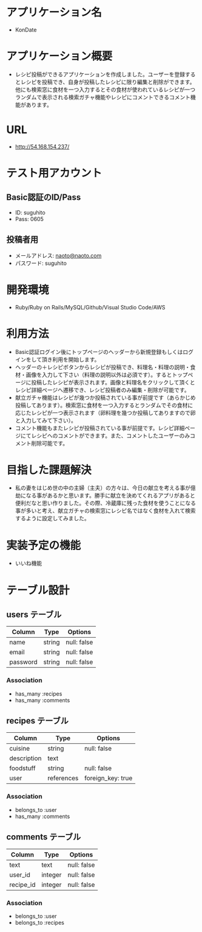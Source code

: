 # アプリケーション名

- KonDate

# アプリケーション概要

- レシピ投稿ができるアプリケーションを作成しました。ユーザーを登録するとレシピを投稿でき、自身が投稿したレシピに限り編集と削除ができます。他にも検索窓に食材を一つ入力するとその食材が使われているレシピが一つランダムで表示される検索ガチャ機能やレシピにコメントできるコメント機能があります。

# URL

- http://54.168.154.237/

# テスト用アカウント

## Basic認証のID/Pass

- ID: suguhito
- Pass: 0605

## 投稿者用

- メールアドレス: naoto@naoto.com
- パスワード: suguhito

# 開発環境

- Ruby/Ruby on Rails/MySQL/Github/Visual Studio Code/AWS

# 利用方法

- Basic認証ログイン後にトップページのヘッダーから新規登録もしくはログインをして頂き利用を開始します。
- ヘッダーの＋レシピボタンからレシピが投稿でき、料理名・料理の説明・食材・画像を入力して下さい（料理の説明以外は必須です）。するとトップページに投稿したレシピが表示されます。画像と料理名をクリックして頂くとレシピ詳細ページへ遷移でき、レシピ投稿者のみ編集・削除が可能です。
- 献立ガチャ機能はレシピが幾つか投稿されている事が前提です（あらかじめ投稿してあります）。検索窓に食材を一つ入力するとランダムでその食材に応じたレシピが一つ表示されます（卵料理を幾つか投稿してありますので卵と入力してみて下さい）。
- コメント機能もまたレシピが投稿されている事が前提です。レシピ詳細ページにてレシピへのコメントができます。また、コメントしたユーザーのみコメント削除可能です。

# 目指した課題解決

- 私の妻をはじめ世の中の主婦（主夫）の方々は、今日の献立を考える事が億劫になる事があるかと思います。勝手に献立を決めてくれるアプリがあると便利だなと思い作りました。その際、冷蔵庫に残った食材を使うことになる事が多いと考え、献立ガチャの検索窓にレシピ名ではなく食材を入れて検索するように設定してみました。

# 実装予定の機能

- いいね機能

# テーブル設計

## users テーブル

| Column      | Type    | Options     |
| ----------- | ------- | ----------- |
| name        | string  | null: false |
| email       | string  | null: false |
| password    | string  | null: false |

### Association

- has_many :recipes
- has_many :comments

## recipes テーブル

| Column      | Type       | Options           |
| ----------- | ---------- | ----------------- |
| cuisine     | string     | null: false       |
| description | text       |                   |
| foodstuff   | string     | null: false       |
| user        | references | foreign_key: true |

### Association

- belongs_to :user
- has_many :comments

## comments テーブル

| Column    | Type    | Options     |
| --------- | ------- | ----------- |
| text      | text    | null: false |
| user_id   | integer | null: false |
| recipe_id | integer | null: false |

### Association

- belongs_to :user
- belongs_to :recipes
